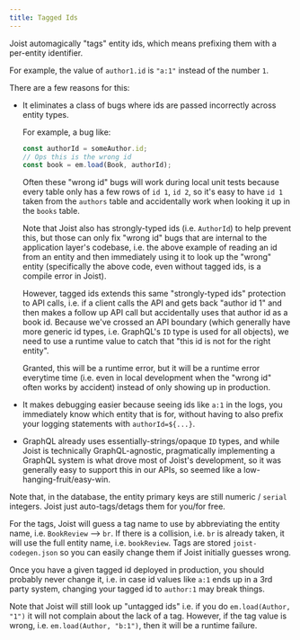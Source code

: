 ```yaml
---
title: Tagged Ids
---
```


Joist automagically "tags" entity ids, which means prefixing them with a per-entity identifier.

For example, the value of `author1.id` is `"a:1"` instead of the number `1`.

There are a few reasons for this:

- It eliminates a class of bugs where ids are passed incorrectly across entity types.

  For example, a bug like:

  ```typescript
  const authorId = someAuthor.id;
  // Ops this is the wrong id
  const book = em.load(Book, authorId);
  ```

  Often these "wrong id" bugs will work during local unit tests because every table only has a few rows of `id 1`, `id 2`, so it's easy to have `id 1` taken from the `authors` table and accidentally work when looking it up in the `books` table.

  Note that Joist also has strongly-typed ids (i.e. `AuthorId`) to help prevent this, but those can only fix "wrong id" bugs that are internal to the application layer's codebase, i.e. the above example of reading an id from an entity and then immediately using it to look up the "wrong" entity (specifically the above code, even without tagged ids, is a compile error in Joist).

  However, tagged ids extends this same "strongly-typed ids" protection to API calls, i.e. if a client calls the API and gets back "author id 1" and then makes a follow up API call but accidentally uses that author id as a book id. Because we've crossed an API boundary (which generally have more generic id types, i.e. GraphQL's `ID` type is used for all objects), we need to use a runtime value to catch that "this id is not for the right entity".

  Granted, this will be a runtime error, but it will be a runtime error everytime time (i.e. even in local development when the "wrong id" often works by accident) instead of only showing up in production.

- It makes debugging easier because seeing ids like `a:1` in the logs, you immediately know which entity that is for, without having to also prefix your logging statements with `authorId=${...}`.

- GraphQL already uses essentially-strings/opaque `ID` types, and while Joist is technically GraphQL-agnostic, pragmatically implementing a GraphQL system is what drove most of Joist's development, so it was generally easy to support this in our APIs, so seemed like a low-hanging-fruit/easy-win.

Note that, in the database, the entity primary keys are still numeric / `serial` integers. Joist just auto-tags/detags them for you/for free.

For the tags, Joist will guess a tag name to use by abbreviating the entity name, i.e. `BookReview` --> `br`. If there is a collision, i.e. `br` is already taken, it will use the full entity name, i.e. `bookReview`. Tags are stored `joist-codegen.json` so you can easily change them if Joist initially guesses wrong.

Once you have a given tagged id deployed in production, you should probably never change it, i.e. in case id values like `a:1` ends up in a 3rd party system, changing your tagged id to `author:1` may break things.

Note that Joist will still look up "untagged ids" i.e. if you do `em.load(Author, "1")` it will not complain about the lack of a tag. However, if the tag value is wrong, i.e. `em.load(Author, "b:1")`, then it will be a runtime failure.
